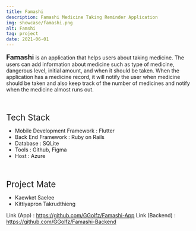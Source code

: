 ```yaml
---
title: Famashi
description: Famashi Medicine Taking Reminder Application
img: showcase/famashi.png
alt: Famshi
tag: project
date: 2021-06-01
---
```


<b style="font-size:1.3em"> Famashi </b> is an application that helps users about taking medicine. The users can add information about medicine such as type of medicine, dangerous level, initial amount, and when it should be taken. When the application has a medicine record, it will notify the user when medicine should be taken and also keep track of the number of medicines and notify when the medicine almost runs out.

<br/>
<p style="font-size:1.6em;margin-bottom:2%">Tech Stack</p>

- Mobile Development Framework : Flutter
- Back End Framework : Ruby on Rails
- Database : SQLite
- Tools : Github, Figma
- Host : Azure
<br/>

<p style="font-size:1.6em;margin-bottom:2%">Project Mate</p>

- Kaewket Saelee
- Kittiyapron Takrudthieng

Link (App) : https://github.com/GGolfz/Famashi-App
Link (Backend) : https://github.com/GGolfz/Famashi-Backend
 